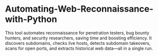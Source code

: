 # Automating-Web-Reconnaissance-with-Python
This tool automates reconnaissance for penetration testers, bug bounty hunters, and security researchers, saving time and boosting efficiency. It discovers subdomains, checks live hosts, detects subdomain takeovers, scans for open ports, and extracts historical web data—all in a single run.
